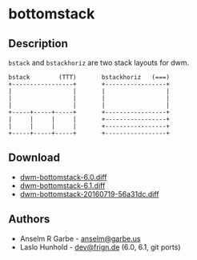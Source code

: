 bottomstack
===========

Description
-----------

`bstack` and `bstackhoriz` are two stack layouts for dwm.

	bstack        (TTT)       bstackhoriz   (===)
	+-----------------+       +-----------------+
	|                 |       |                 |
	|                 |       |                 |
	|                 |       |                 |
	+-----+-----+-----+       +-----------------+
	|     |     |     |       +-----------------+
	|     |     |     |       +-----------------+
	+-----+-----+-----+       +-----------------+

Download
--------

 * [dwm-bottomstack-6.0.diff](dwm-bottomstack-6.0.diff)
 * [dwm-bottomstack-6.1.diff](dwm-bottomstack-6.1.diff)
 * [dwm-bottomstack-20160719-56a31dc.diff](dwm-bottomstack-20160719-56a31dc.diff)

Authors
-------

 * Anselm R Garbe - <anselm@garbe.us>
 * Laslo Hunhold - <dev@frign.de> (6.0, 6.1, git ports)
